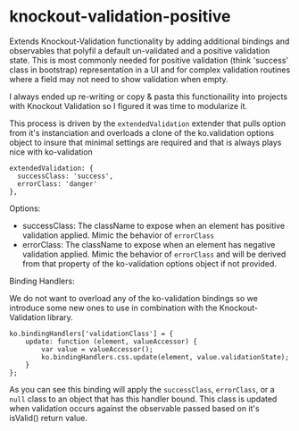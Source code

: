 # knockout-validation-positive
Extends Knockout-Validation functionality by adding additional bindings and observables that polyfil a default un-validated and a positive validation state. This is most commonly needed for positive validation (think 'success' class in bootstrap) representation in a UI and for complex validation routines where a field may not need to show validation when empty.

I always ended up re-writing or copy & pasta this functionaility into projects with Knockout Validation so I figured it was time to modularize it.

This process is driven by the `extendedValidation` extender that pulls option from it's instanciation and overloads a clone of the ko.validation options object to insure that minimal settings are required and that is always plays nice with ko-validation

    extendedValidation: {
      successClass: 'success',
      errorClass: 'danger'
    },
    
Options:
- successClass: The className to expose when an element has positive validation applied. Mimic the behavior of `errorClass`
- errorClass: The className to expose when an element has negative validation applied. Mimic the behavior of `errorClass` and will be derived from that property of the ko-validation options object if not provided.

Binding Handlers:

We do not want to overload any of the ko-validation bindings so we introduce some new ones to use in combination with the Knockout-Validation library.

    ko.bindingHandlers['validationClass'] = {
        update: function (element, valueAccessor) {
            var value = valueAccessor();
            ko.bindingHandlers.css.update(element, value.validationState);
        }
    };
    
As you can see this binding will apply the `successClass`, `errorClass`, or a `null` class to an object that has this handler bound. This class is updated when validation occurs against the observable passed based on it's isValid() return value.




